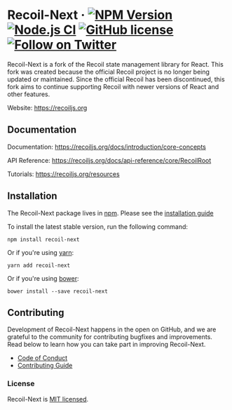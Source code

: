 # Recoil-Next &middot; [![NPM Version](https://img.shields.io/npm/v/recoil-next)](https://www.npmjs.com/package/recoil-next) [![Node.js CI](https://github.com/Mutesa-Cedric/Recoil-next/workflows/Node.js%20CI/badge.svg)](https://github.com/Mutesa-Cedric/Recoil-next/actions) [![GitHub license](https://img.shields.io/badge/license-MIT-blue.svg)](https://github.com/Mutesa-Cedric/Recoil-next/blob/main/LICENSE) [![Follow on Twitter](https://img.shields.io/twitter/follow/recoiljs?label=Follow%20Recoil&style=social)](https://twitter.com/recoiljs)

Recoil-Next is a fork of the Recoil state management library for React. This fork was created because the official Recoil project is no longer being updated or maintained. Since the official Recoil has been discontinued, this fork aims to continue supporting Recoil with newer versions of React and other features.

Website: https://recoiljs.org

## Documentation

Documentation: https://recoiljs.org/docs/introduction/core-concepts

API Reference: https://recoiljs.org/docs/api-reference/core/RecoilRoot

Tutorials: https://recoiljs.org/resources

## Installation

The Recoil-Next package lives in [npm](https://www.npmjs.com/get-npm). Please see the [installation guide](https://recoiljs.org/docs/introduction/installation)

To install the latest stable version, run the following command:

```shell
npm install recoil-next
```

Or if you're using [yarn](https://classic.yarnpkg.com/en/docs/install/):

```shell
yarn add recoil-next
```

Or if you're using [bower](https://bower.io/#install-bower):

```shell
bower install --save recoil-next
```

## Contributing

Development of Recoil-Next happens in the open on GitHub, and we are grateful to the community for contributing bugfixes and improvements. Read below to learn how you can take part in improving Recoil-Next.

- [Code of Conduct](./CODE_OF_CONDUCT.md)
- [Contributing Guide](./CONTRIBUTING.md)

### License

Recoil-Next is [MIT licensed](./LICENSE).